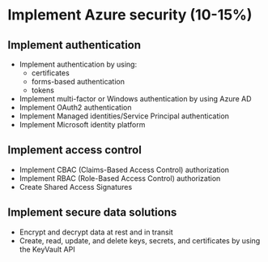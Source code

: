 # Implement Azure security (10-15%)
## Implement authentication
- Implement authentication by using:
    - certificates
    - forms-based authentication
    - tokens
- Implement multi-factor or Windows authentication by using Azure AD
- Implement OAuth2 authentication
- Implement Managed identities/Service Principal authentication
- Implement Microsoft identity platform

## Implement access control
- Implement CBAC (Claims-Based Access Control) authorization
- Implement RBAC (Role-Based Access Control) authorization
- Create Shared Access Signatures

## Implement secure data solutions
- Encrypt and decrypt data at rest and in transit
- Create, read, update, and delete keys, secrets, and certificates by using the KeyVault API